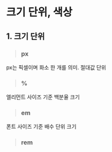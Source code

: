 # 크기 단위, 색상

## 1. 크기 단위
> ###  px
px는 픽셀이며 화소 한 개를 의미. 절대값 단위

> ### %
엘리먼트 사이즈 기준 백분율 크기




> ### em
폰트 사이즈 기준 배수 단위 크기

> ### rem

